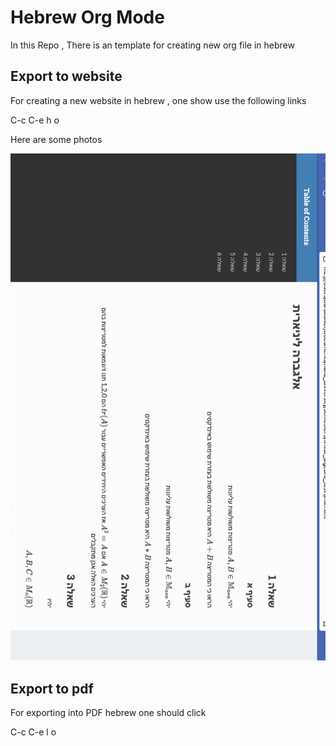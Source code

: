 
# Hebrew Org Mode 

In this Repo , There is an template for creating new org file in hebrew 

## Export to website 
For creating a new website in hebrew , one show use the following links

C-c C-e h o 

Here are some photos 

![picture](pictures/website_hebrew_example.png)

## Export to pdf 
For exporting into PDF hebrew one should click 

C-c C-e l o 
